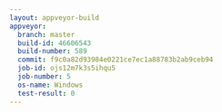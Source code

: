 ```yaml
---
layout: appveyor-build
appveyor:
  branch: master
  build-id: 46606543
  build-number: 589
  commit: f9c0a82d93984e0221ce7ec1a88783b2ab9ceb94
  job-id: ojs12m7k3s5ihqu5
  job-number: 5
  os-name: Windows
  test-result: 0
---
```

